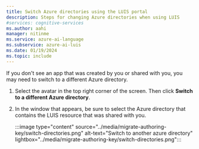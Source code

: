 ```yaml
---
title: Switch Azure directories using the LUIS portal
description: Steps for changing Azure directories when using LUIS
#services: cognitive-services
ms.author: aahi
manager: nitinme
ms.service: azure-ai-language
ms.subservice: azure-ai-luis
ms.date: 01/19/2024
ms.topic: include
---
```


If you don't see an app that was created by you or shared with you, you may need to switch to a different Azure directory.

1. Select the avatar in the top right corner of the screen. Then click **Switch to a different Azure directory**. 
2. In the window that appears, be sure to select the Azure directory that contains the LUIS resource that was shared with you. 

    :::image type="content" source="../media/migrate-authoring-key/switch-directories.png" alt-text="Switch to another azure directory" lightbox="../media/migrate-authoring-key/switch-directories.png":::
